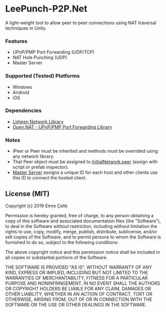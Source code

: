 # LeePunch-P2P.Net
A light-weight tool to allow peer to peer connections using NAT traversal techniques in Unity.

### Features
- UPnP/PMP Port Forwarding (UDP/TCP)
- NAT Hole Punching (UDP)
- Master Server

### Supported (Tested) Platforms
- Windows
- Android
- iOS

### Dependencies 
- <a href = "https://github.com/lidgren/lidgren-network-gen3">Lidgren Network Library</a>
- <a href = "https://github.com/lontivero/Open.NAT">Open.NAT - UPnP/PMP Port Forwarding Library</a>

### Notes
- IPeer or Peer must be inherited and methods must be overrided using any network library.
- That Peer object must be assigned to <a href = "https://github.com/emrecelik95/LeePunch-P2P.Net/blob/master/Assets/Networking/LeePunchP2P.Net/P2P/Scripts/InitialNetwork.cs#L32">InitialNetwork.peer</a> (assign with script or prefab inspector).
- <a href = "https://github.com/emrecelik95/LeePunch-P2P.Net/tree/master/Assets/Networking/LeePunchP2P.Net/MasterServer">Master Server</a> assigns a unique ID for each host and other clients use this ID to connect the hosted client.

## License (MIT)
Copyright (c) 2019 Emre Çelik

Permission is hereby granted, free of charge, to any person obtaining a copy
of this software and associated documentation files (the "Software"), to deal
in the Software without restriction, including without limitation the rights
to use, copy, modify, merge, publish, distribute, sublicense, and/or sell
copies of the Software, and to permit persons to whom the Software is
furnished to do so, subject to the following conditions:

The above copyright notice and this permission notice shall be included in all
copies or substantial portions of the Software.

THE SOFTWARE IS PROVIDED "AS IS", WITHOUT WARRANTY OF ANY KIND, EXPRESS OR
IMPLIED, INCLUDING BUT NOT LIMITED TO THE WARRANTIES OF MERCHANTABILITY,
FITNESS FOR A PARTICULAR PURPOSE AND NONINFRINGEMENT. IN NO EVENT SHALL THE
AUTHORS OR COPYRIGHT HOLDERS BE LIABLE FOR ANY CLAIM, DAMAGES OR OTHER
LIABILITY, WHETHER IN AN ACTION OF CONTRACT, TORT OR OTHERWISE, ARISING FROM,
OUT OF OR IN CONNECTION WITH THE SOFTWARE OR THE USE OR OTHER DEALINGS IN THE
SOFTWARE.
